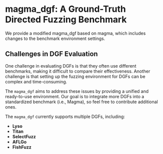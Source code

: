 # magma_dgf: A Ground-Truth Directed Fuzzing Benchmark
We provide a modified magma_dgf based on magma, which includes changes to the benchmark environment settings.

## Challenges in DGF Evaluation

One challenge in evaluating DGFs is that they often use different benchmarks, making it difficult to compare their effectiveness. Another challenge is that setting up the fuzzing environment for DGFs can be complex and time-consuming.

The `magma_dgf` aims to address these issues by providing a unified and ready-to-use environment. Our goal is to integrate more DGFs into a standardized benchmark (i.e., Magma), so feel free to contribute additional ones.

The `magma_dgf` currently supports multiple DGFs, including:
- **Lyso**
- **Titan**
- **SelectFuzz**
- **AFLGo**
- **FishFuzz**

